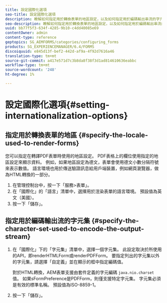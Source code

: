 ```yaml
---
title: 設定國際化選項
seo-title: 設定國際化選項
description: 瞭解如何指定用於轉換表單的地區設定，以及如何指定用於編碼輸出串流的字元集。
seo-description: 瞭解如何指定用於轉換表單的地區設定，以及如何指定用於編碼輸出串流的字元集。
uuid: bb77f5f3-634f-4285-9b10-c4dd40085e69
contentOwner: admin
content-type: reference
geptopics: SG_AEMFORMS/categories/configuring_forms
products: SG_EXPERIENCEMANAGER/6.4/FORMS
discoiquuid: e845d13f-bef2-442d-af9a-4f92d7616a46
translation-type: tm+mt
source-git-commit: a417e571d7c3b8da8f38f3d1ad814610636eabbc
workflow-type: tm+mt
source-wordcount: '248'
ht-degree: 1%

---
```



# 設定國際化選項{#setting-internationalization-options}

## 指定用於轉換表單的地區 {#specify-the-locale-used-to-render-forms}

您可以指定在轉譯PDF表單時使用的地區設定。 PDF表格上的欄位使用指定的地區設定來顯示資料。 例如，如果地區設定為德文，表單會使用德文小數分隔符號來表示數值。 語言環境也用於傳送驗證訊息給用戶端裝置，例如網頁瀏覽器，做為HTML轉換的一部分。

1. 在管理控制台中，按一下「服務>表單」。
1. 在「國際化」的「語言」清單中，選擇用於渲染表單的語言環境。 預設值為英文（美國）。
1. 按一下「儲存」。

## 指定用於編碼輸出流的字元集 {#specify-the-character-set-used-to-encode-the-output-stream}

1. 在「國際化」下的「字元集」清單中，選擇一個字元集。 此設定取決於所使用的API，即renderHTMLForm或renderPDFForm。 要指定列出的字元集以外的字元集，請選擇「自定義」並在顯示的框中指定編碼值。

   對於HTML轉換，AEM表單支援由套件定義的字元編碼 `java.nio.charset` 值。 如果sFormPreference是PDFForm，則僅支援特定字元集。 字元集必須是有效的標準名稱。 預設值為ISO-8859-1。

1. 按一下「儲存」。

